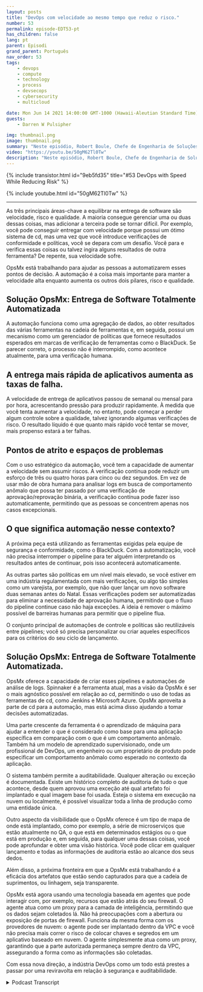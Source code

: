 ```yaml
---
layout: posts
title: "DevOps com velocidade ao mesmo tempo que reduz o risco."
number: 53
permalink: episode-EDT53-pt
has_children: false
lang: pt
parent: Episodi
grand_parent: Português
nav_order: 53
tags:
    - devops
    - compute
    - technology
    - process
    - devsecops
    - cybersecurity
    - multicloud

date: Mon Jun 14 2021 14:00:00 GMT-1000 (Hawaii-Aleutian Standard Time)
guests:
    - Darren W Pulsipher

img: thumbnail.png
image: thumbnail.png
summary: "Neste episódio, Robert Boule, Chefe de Engenharia de Soluções na OpsMx, junta-se a Darren para falar sobre como melhorar a velocidade sem aumentar o risco no processo DevOps. As três áreas-chave a equilibrar na entrega de software são velocidade, risco e qualidade. A maioria consegue gerenciar uma ou duas dessas coisas, mas adicionar a terceira pode se tornar difícil. Por exemplo, você pode ser capaz de entregar com velocidade porque possui um ótimo sistema de entrega contínua (cd), mas uma vez que você introduz verificações de conformidade e políticas, você enfrenta um desafio. Você para e verifica essas coisas, ou talvez importe alguns resultados de outra ferramenta? De repente, sua velocidade sofre."
video: "https://youtu.be/50gM62Tl0Tw"
description: "Neste episódio, Robert Boule, Chefe de Engenharia de Soluções na OpsMx, junta-se a Darren para falar sobre como melhorar a velocidade sem aumentar o risco no processo DevOps. As três áreas-chave a equilibrar na entrega de software são velocidade, risco e qualidade. A maioria consegue gerenciar uma ou duas dessas coisas, mas adicionar a terceira pode se tornar difícil. Por exemplo, você pode ser capaz de entregar com velocidade porque possui um ótimo sistema de entrega contínua (cd), mas uma vez que você introduz verificações de conformidade e políticas, você enfrenta um desafio. Você para e verifica essas coisas, ou talvez importe alguns resultados de outra ferramenta? De repente, sua velocidade sofre."
---
```


<div>
{% include transistor.html id="9eb5fd35" title="#53 DevOps with Speed While Reducing Risk" %}

{% include youtube.html id="50gM62Tl0Tw" %}
</div>

---

As três principais áreas-chave a equilibrar na entrega de software são velocidade, risco e qualidade. A maioria consegue gerenciar uma ou duas dessas coisas, mas adicionar a terceira pode se tornar difícil. Por exemplo, você pode conseguir entregar com velocidade porque possui um ótimo sistema de cd, mas uma vez que você introduce verificações de conformidade e políticas, você se depara com um desafio. Você para e verifica essas coisas ou talvez ingira alguns resultados de outra ferramenta? De repente, sua velocidade sofre.

OpsMx está trabalhando para ajudar as pessoas a automatizarem esses pontos de decisão. A automação é a coisa mais importante para manter a velocidade alta enquanto aumenta os outros dois pilares, risco e qualidade.

## Solução OpsMx: Entrega de Software Totalmente Automatizada

A automação funciona como uma agregação de dados, ao obter resultados das várias ferramentas na cadeia de ferramentas e, em seguida, possui um mecanismo como um gerenciador de políticas que fornece resultados esperados em marcas de verificação de ferramentas como o BlackDuck. Se parecer correto, o processo não é interrompido, como acontece atualmente, para uma verificação humana.

## A entrega mais rápida de aplicativos aumenta as taxas de falha.

A velocidade de entrega de aplicativos passou de semanal ou mensal para por hora, acrescentando pressão para produzir rapidamente. À medida que você tenta aumentar a velocidade, no entanto, pode começar a perder algum controle sobre a qualidade, talvez ignorando algumas verificações de risco. O resultado líquido é que quanto mais rápido você tentar se mover, mais propenso estará a ter falhas.

## Pontos de atrito e espaços de problemas

Com o uso estratégico da automação, você tem a capacidade de aumentar a velocidade sem assumir riscos. A verificação contínua pode reduzir um esforço de três ou quatro horas para cinco ou dez segundos. Em vez de usar mão de obra humana para analisar logs em busca de comportamento anômalo que possa ter passado por uma verificação de aprovação/reprovação binária, a verificação contínua pode fazer isso automaticamente, permitindo que as pessoas se concentrem apenas nos casos excepcionais.

## O que significa automação nesse contexto?

A próxima peça está utilizando as ferramentas exigidas pela equipe de segurança e conformidade, como o BlackDuck. Com a automatização, você não precisa interromper o pipeline para ter alguém interpretando os resultados antes de continuar, pois isso acontecerá automaticamente.

As outras partes são políticas em um nível mais elevado, se você estiver em uma indústria regulamentada com mais verificações, ou algo tão simples como um varejista, por exemplo, que não quer lançar um novo software duas semanas antes do Natal. Essas verificações podem ser automatizadas para eliminar a necessidade de aprovação humana, permitindo que o fluxo do pipeline continue caso não haja exceções. A ideia é remover o máximo possível de barreiras humanas para permitir que o pipeline flua.

O conjunto principal de automações de controle e políticas são reutilizáveis entre pipelines; você só precisa personalizar ou criar aqueles específicos para os critérios do seu ciclo de lançamento.

## Solução OpsMx: Entrega de Software Totalmente Automatizada.

OpsMx oferece a capacidade de criar esses pipelines e automações de análise de logs. Spinnaker é a ferramenta atual, mas a visão da OpsMx é ser o mais agnóstico possível em relação ao cd, permitindo o uso de todas as ferramentas de cd, como Jenkins e Microsoft Azure. OpsMx aproveita a parte de cd para a automação, mas está acima disso ajudando a tomar decisões automatizadas.

Uma parte crescente da ferramenta é o aprendizado de máquina para ajudar a entender o que é considerado como base para uma aplicação específica em comparação com o que é um comportamento anômalo. Também há um modelo de aprendizado supervisionado, onde um profissional de DevOps, um engenheiro ou um proprietário de produto pode especificar um comportamento anômalo como esperado no contexto da aplicação.

O sistema também permite a auditabilidade. Qualquer alteração ou exceção é documentada. Existe um histórico completo de auditoria de tudo o que acontece, desde quem aprovou uma exceção até qual artefato foi implantado e qual imagem base foi usada. Esteja o sistema em execução na nuvem ou localmente, é possível visualizar toda a linha de produção como uma entidade única.

Outro aspecto da visibilidade que o OpsMx oferece é um tipo de mapa de onde está implantado, como por exemplo, a série de microserviços que estão atualmente no QA, o que está em determinados estágios ou o que está em produção e, em seguida, para qualquer uma dessas coisas, você pode aprofundar e obter uma visão histórica. Você pode clicar em qualquer lançamento e todas as informações de auditoria estão ao alcance dos seus dedos.

Além disso, a próxima fronteira em que a OpsMx está trabalhando é a eficácia dos artefatos que estão sendo capturados para que a cadeia de suprimentos, ou linhagem, seja transparente.

OpsMx está agora usando uma tecnologia baseada em agentes que pode interagir com, por exemplo, recursos que estão atrás do seu firewall. O agente atua como um proxy para a camada de inteligência, permitindo que os dados sejam coletados lá. Não há preocupações com a abertura ou exposição de portas de firewall. Funciona da mesma forma com os provedores de nuvem: o agente pode ser implantado dentro da VPC e você não precisa mais correr o risco de colocar chaves e segredos em um aplicativo baseado em nuvem. O agente simplesmente atua como um proxy, garantindo que a parte autorizada permaneça sempre dentro da VPC, assegurando a forma como as informações são coletadas.

Com essa nova direção, a indústria DevOps como um todo está prestes a passar por uma reviravolta em relação à segurança e auditabilidade.



<details>
<summary> Podcast Transcript </summary>

<p></p>

</details>
